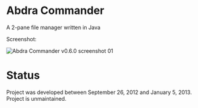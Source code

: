 # Abdra Commander

A 2-pane file manager written in Java

Screenshot:

![Abdra Commander v0.6.0 screenshot 01](screenshots/abdra-commander-v0.6.09-01.png)

# Status

Project was developed between September 26, 2012 and January 5, 2013.
Project is unmaintained.
